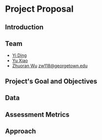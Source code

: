 # Project Proposal

## Introduction

## Team

* [Yi Ding]()
* [Yu Xiao]()
* [Zhuoran Wu](https://github.com/WuZhuoran) [zw118@georgetown.edu](mailto:zw118@georgetown.edu)

## Project's Goal and Objectives

## Data

## Assessment Metrics

## Approach